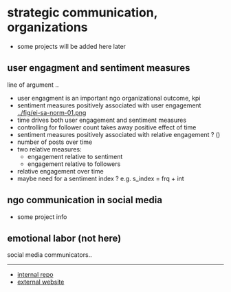 # strategic communication, organizations

- some projects will be added here later

## user engagment and sentiment measures

line of argument ..
- user engagment is an important ngo organizational outcome, kpi
- sentiment measures positively associated with user engagement [../fig/ei-sa-norm-01.png](../fig/ei-sa-norm-01.png)
- time drives both user engagement and sentiment measures
- controlling for follower count takes away positive effect of time
- sentiment measures positively associated with relative engagement ? ()
- number of posts over time
- two relative measures: 
    - engagement relative to sentiment
    - engagement relative to followers
- relative engagement over time
- maybe need for a sentiment index ? e.g. s_index = frq + int

## ngo communication in social media

- some project info

## emotional labor (not here)

social media communicators..

---

- [internal repo](https://github.com/nils-holmberg/scom-org)
- [external website](https://nils-holmberg.github.io/scom-org)















